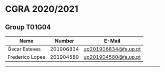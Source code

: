 # CGRA 2020/2021

## Group T01G04
| Name             | Number    | E-Mail              |
| ---------------- | --------- | ------------------  |
| Óscar Esteves    | 201906834 | up201906834@fe.up.pt|
| Frederico Lopes  | 201904580 | up201904580@fe.up.pt|

----
